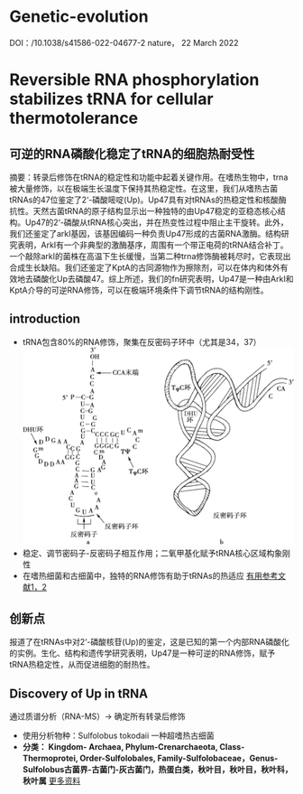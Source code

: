 # Genetic-evolution
DOI：/10.1038/s41586-022-04677-2
nature， 22 March 2022

# Reversible RNA phosphorylation stabilizes tRNA for cellular thermotolerance
## 可逆的RNA磷酸化稳定了tRNA的细胞热耐受性

摘要：转录后修饰在tRNA的稳定性和功能中起着关键作用。在嗜热生物中，trna被大量修饰，以在极端生长温度下保持其热稳定性。在这里，我们从嗜热古菌tRNAs的47位鉴定了2‘-磷酸嘧啶(Up)。Up47具有对tRNAs的热稳定性和核酸酶抗性。天然古菌tRNA的原子结构显示出一种独特的由Up47稳定的亚稳态核心结构。Up47的2‘-磷酸从tRNA核心突出，并在热变性过程中阻止主干旋转。此外，我们还鉴定了arkI基因，该基因编码一种负责Up47形成的古菌RNA激酶。结构研究表明，ArkI有一个非典型的激酶基序，周围有一个带正电荷的tRNA结合补丁。一个敲除arkI的菌株在高温下生长缓慢，当第二种trna修饰酶被耗尽时，它表现出合成生长缺陷。我们还鉴定了KptA的古同源物作为擦除剂，可以在体内和体外有效地去磷酸化Up去磷酸47。综上所述，我们的fn研究表明，Up47是一种由ArkI和KptA介导的可逆RNA修饰，可以在极端环境条件下调节tRNA的结构刚性。



## introduction 
* tRNA包含80%的RNA修饰，聚集在反密码子环中（尤其是34，37）![tRNA](./pictures/tRNA.jpg)
* 稳定、调节密码子-反密码子相互作用；二氧甲基化赋予tRNA核心区域构象刚性
* 在嗜热细菌和古细菌中，独特的RNA修饰有助于tRNAs的热适应
[有用参考文献1，2]()

## 创新点
报道了在tRNAs中对2‘-磷酸核苷(Up)的鉴定，这是已知的第一个内部RNA磷酸化的实例。生化、结构和遗传学研究表明，Up47是一种可逆的RNA修饰，赋予tRNA热稳定性，从而促进细胞的耐热性。

## Discovery of Up in tRNA

通过质谱分析（RNA-MS）→ 确定所有转录后修饰
* 使用分析物种：Sulfolobus tokodaii 一种超嗜热古细菌
* __分类： Kingdom- Archaea, Phylum-Crenarchaeota, Class-Thermoprotei, Order-Sulfolobales, Family-Sulfolobaceae，Genus-Sulfolobus古菌界-古菌门-灰古菌门，热蛋白类，秋叶目，秋叶目，秋叶科，秋叶属__
[更多资料](https://microbewiki.kenyon.edu/index.php/Sulfolobus_tokodaii)